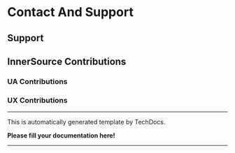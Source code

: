 # Contact And Support

## Support

## InnerSource Contributions

### UA Contributions

### UX Contributions

---

This is automatically generated template by TechDocs.

**Please fill your documentation here!**

---
